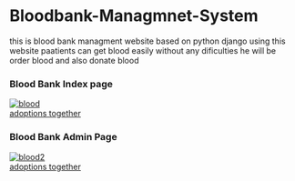 # Bloodbank-Managmnet-System
this is blood bank managment website based on python django using this website paatients can get blood easily without any dificulties he will be order blood and also donate blood

<h3>Blood Bank Index page</h3>
<a href="https://ibb.co/NTy0zWT"><img src="https://i.ibb.co/KKrtHVK/blood.png" alt="blood" border="0"></a><br /><a target='_blank' href='https://nonprofitlight.com/md/calverton/adoptions-together-inc'>adoptions together</a><br />


<h3>Blood Bank Admin Page</h3>
<a href="https://ibb.co/QPBWdJT"><img src="https://i.ibb.co/GWwZTd8/blood2.png" alt="blood2" border="0"></a><br /><a target='_blank' href='https://nonprofitlight.com/md/calverton/adoptions-together-inc'>adoptions together</a><br />
